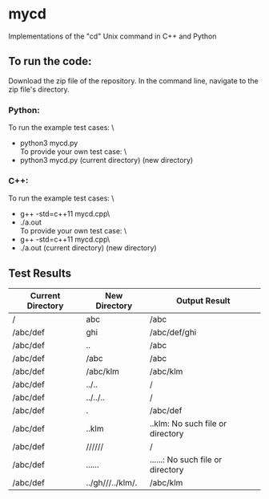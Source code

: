 # mycd
Implementations of the "cd" Unix command in C++ and Python


## To run the code:
Download the zip file of the repository. In the command line, navigate to the zip file's directory.

### Python:
To run the example test cases: \
* python3 mycd.py\
To provide your own test case: \
* python3 mycd.py (current directory) (new directory)

### C++:
To run the example test cases: \ 
* g++ -std=c++11 mycd.cpp\
* ./a.out\
To provide your own test case: \
* g++ -std=c++11 mycd.cpp\
* ./a.out (current directory) (new directory)

## Test Results

| Current Directory  | New Directory |  Output Result |
| ------------- | ------------- | ------------- |
| /  | abc | /abc |
| /abc/def  | ghi  | /abc/def/ghi |
| /abc/def | .. | /abc |
| /abc/def | /abc | /abc |
| /abc/def | /abc/klm | /abc/klm |
| /abc/def | ../.. | / |
| /abc/def | ../../.. | / |
| /abc/def | . | /abc/def |
| /abc/def | ..klm | ..klm: No such file or directory |
| /abc/def | ////// | / |
| /abc/def | ...... | ......: No such file or directory |
| /abc/def | ../gh///../klm/. | /abc/klm |
